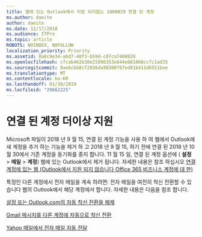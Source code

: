 ```yaml
---
title: 웹에 있는 Outlook에서 지원 되지않는 1800029 연결 된 계정
ms.author: daeite
author: daeite
ms.date: 12/17/2018
ms.audience: ITPro
ms.topic: article
ROBOTS: NOINDEX, NOFOLLOW
localization_priority: Priority
ms.assetid: 8a8c9e34-abd7-40f3-b59d-c87ca7400020
ms.openlocfilehash: cfcab462b38e25896353e844e881008ccfc1ad35
ms.sourcegitcommit: 0ae6cbb8cf2836da98300767ed81b411d6551bee
ms.translationtype: MT
ms.contentlocale: ko-KR
ms.lasthandoff: 01/30/2019
ms.locfileid: "29662225"
---
```

# <a name="connected-accounts-are-no-longer-supported"></a>연결 된 계정 더이상 지원

Microsoft 파일이 2018 년 9 월 15, 연결 된 계정 기능을 사용 하 여 웹에서 Outlook에 새 계정을 추가 하는 기능을 제거 하 고 2018 년 9 월 15, 하기 전에 연결 된 2018 년 10 월 30에서 기존 계정을 동기화를 중지 합니다. 11 월 15 일, 연결 된 계정 옵션에 ( **설정** \> **메일** \> **계정**) 웹에 있는 Outlook에서 제거 됩니다. 자세한 내용은 참조 하십시오 [연결 계정에 있는 웹 (Outlook에서 지원 되지 않습니다 Office 365 비즈니스 계정에 대 한)](https://support.office.com/article/Connected-accounts-is-no-longer-supported-in-Outlook-on-the-web-Office-365-for-business-accounts-5cc526bf-e928-4a99-8b9f-5e089df7d887)
  
특정인 다른 계정에서 전자 메일을 계속 하려면: 전자 메일을 여전히 착신 전환할 수 있습니다 웹의 Outlook에서 해당 계정에서 합니다. 자세한 내용은 다음을 참조 합니다.
  
[설정 또는 Outlook.com의 자동 착신 전환을 해제](https://go.microsoft.com/fwlink/?linkid=2038346)
  
[Gmail 메시지를 다른 계정에 자동으로 착신 전환](https://support.google.com/mail/answer/10957?hl=en)
  
[Yahoo 메일에서 전자 메일 자동 전달](https://help.yahoo.com/kb/SLN22028.mdl?guccounter=1)
  

